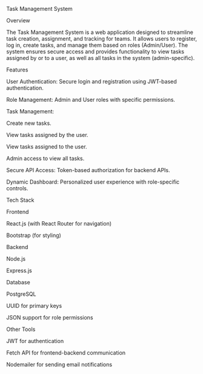Task Management System

Overview

The Task Management System is a web application designed to streamline task creation, assignment, and tracking for teams. It allows users to register, log in, create tasks, and manage them based on roles (Admin/User). The system ensures secure access and provides functionality to view tasks assigned by or to a user, as well as all tasks in the system (admin-specific).

Features

User Authentication: Secure login and registration using JWT-based authentication.

Role Management: Admin and User roles with specific permissions.

Task Management:

Create new tasks.

View tasks assigned by the user.

View tasks assigned to the user.

Admin access to view all tasks.

Secure API Access: Token-based authorization for backend APIs.

Dynamic Dashboard: Personalized user experience with role-specific controls.

Tech Stack

Frontend

React.js (with React Router for navigation)

Bootstrap (for styling)

Backend

Node.js

Express.js

Database

PostgreSQL

UUID for primary keys

JSON support for role permissions

Other Tools

JWT for authentication

Fetch API for frontend-backend communication

Nodemailer for sending email notifications
